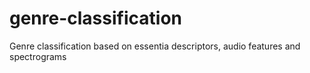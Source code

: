 # genre-classification
Genre classification based on essentia descriptors, audio features and spectrograms
